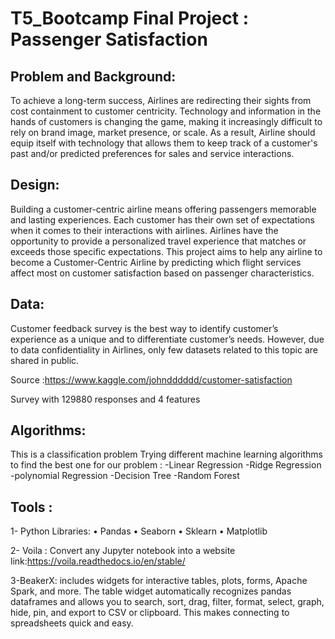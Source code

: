 # T5_Bootcamp Final Project : Passenger Satisfaction 

## Problem and Background:
To achieve a long-term success, Airlines are redirecting their sights from cost containment to customer centricity. Technology and information in the hands of customers is changing the game, making it increasingly difficult to rely on brand image, market presence, or scale. 
As a result, Airline should equip itself with technology that allows them to keep track of a customer's past and/or predicted preferences for sales and service interactions.

## Design:
Building a customer-centric airline means offering passengers memorable and lasting experiences. Each customer has their own set of expectations when it comes to their interactions with airlines. Airlines have the opportunity to provide a personalized travel experience that matches or exceeds those specific expectations.
This project aims to help any airline to become a Customer-Centric Airline by predicting which flight services affect most on customer satisfaction based on passenger characteristics.

## Data:
Customer feedback survey is the best way to identify customer’s experience as a unique and to differentiate customer’s needs.  However, due to data confidentiality in Airlines, only few datasets related to this topic are shared in public.

Source :https://www.kaggle.com/johndddddd/customer-satisfaction

Survey with 129880 responses and 4 features 

## Algorithms:
This is a classification problem
Trying different machine learning algorithms to find the best one for our problem :
-Linear Regression 
-Ridge Regression  
-polynomial Regression 
-Decision Tree 
-Random Forest


## Tools :
1- Python Libraries: 
•	Pandas
•	Seaborn 
•	Sklearn
•	Matplotlib

2- Voila : Convert any Jupyter notebook into a website 
link:https://voila.readthedocs.io/en/stable/

3-BeakerX: includes widgets for interactive tables, plots, forms, Apache Spark, and more. The table widget automatically recognizes pandas dataframes and allows you to search, sort, drag, filter, format, select, graph, hide, pin, and export to CSV or clipboard. This makes connecting to spreadsheets quick and easy.
